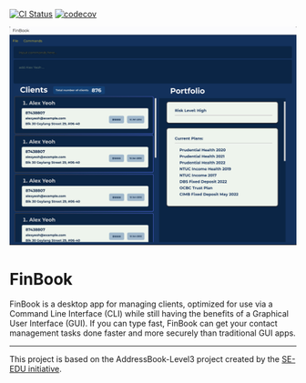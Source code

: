 [![CI Status](https://github.com/AY2223S1-CS2103T-F11-3/tp/workflows/Java%20CI/badge.svg)](https://github.com/AY2223S1-CS2103T-F11-3/tp/actions)
[![codecov](https://codecov.io/gh/AY2223S1-CS2103T-F11-3/tp/branch/master/graph/badge.svg?token=NP1449TKJ1)](https://codecov.io/gh/AY2223S1-CS2103T-F11-3/tp)

![Ui](docs/images/updatedUi.png)

# FinBook

FinBook is a desktop app for managing clients, optimized for use via a Command Line Interface (CLI) while still having
the benefits of a Graphical User Interface (GUI). If you can type fast, FinBook can get your contact management tasks
done faster and more securely than traditional GUI apps.

---

This project is based on the AddressBook-Level3 project created by the [SE-EDU initiative](https://se-education.org).
